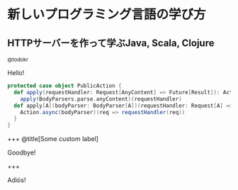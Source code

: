 # 新しいプログラミング言語の学び方
## HTTPサーバーを作って学ぶJava, Scala, Clojure

<small style="text-align: center;">@todokr</small>

Hello!

```scala
protected case object PublicAction {
  def apply(requestHandler: Request[AnyContent] => Future[Result]): Action[AnyContent] =
    apply(BodyParsers.parse.anyContent)(requestHandler)
  def apply[A](bodyParser: BodyParser[A])(requestHandler: Request[A] => Future[Result]): Action[A] = {
    Action.async(bodyParser)(req => requestHandler(req))
  }
}
```

+++
@title[Some custom label]

Goodbye!

+++

Adiós!
